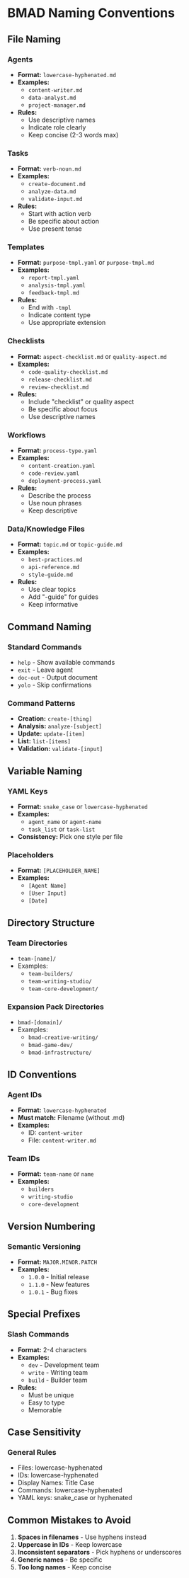 # BMAD Naming Conventions

## File Naming

### Agents
- **Format:** `lowercase-hyphenated.md`
- **Examples:**
  - `content-writer.md`
  - `data-analyst.md`
  - `project-manager.md`
- **Rules:**
  - Use descriptive names
  - Indicate role clearly
  - Keep concise (2-3 words max)

### Tasks
- **Format:** `verb-noun.md`
- **Examples:**
  - `create-document.md`
  - `analyze-data.md`
  - `validate-input.md`
- **Rules:**
  - Start with action verb
  - Be specific about action
  - Use present tense

### Templates
- **Format:** `purpose-tmpl.yaml` or `purpose-tmpl.md`
- **Examples:**
  - `report-tmpl.yaml`
  - `analysis-tmpl.yaml`
  - `feedback-tmpl.md`
- **Rules:**
  - End with `-tmpl`
  - Indicate content type
  - Use appropriate extension

### Checklists
- **Format:** `aspect-checklist.md` or `quality-aspect.md`
- **Examples:**
  - `code-quality-checklist.md`
  - `release-checklist.md`
  - `review-checklist.md`
- **Rules:**
  - Include "checklist" or quality aspect
  - Be specific about focus
  - Use descriptive names

### Workflows
- **Format:** `process-type.yaml`
- **Examples:**
  - `content-creation.yaml`
  - `code-review.yaml`
  - `deployment-process.yaml`
- **Rules:**
  - Describe the process
  - Use noun phrases
  - Keep descriptive

### Data/Knowledge Files
- **Format:** `topic.md` or `topic-guide.md`
- **Examples:**
  - `best-practices.md`
  - `api-reference.md`
  - `style-guide.md`
- **Rules:**
  - Use clear topics
  - Add "-guide" for guides
  - Keep informative

## Command Naming

### Standard Commands
- `help` - Show available commands
- `exit` - Leave agent
- `doc-out` - Output document
- `yolo` - Skip confirmations

### Command Patterns
- **Creation:** `create-[thing]`
- **Analysis:** `analyze-[subject]`
- **Update:** `update-[item]`
- **List:** `list-[items]`
- **Validation:** `validate-[input]`

## Variable Naming

### YAML Keys
- **Format:** `snake_case` or `lowercase-hyphenated`
- **Examples:**
  - `agent_name` or `agent-name`
  - `task_list` or `task-list`
- **Consistency:** Pick one style per file

### Placeholders
- **Format:** `[PLACEHOLDER_NAME]`
- **Examples:**
  - `[Agent Name]`
  - `[User Input]`
  - `[Date]`

## Directory Structure

### Team Directories
- `team-[name]/`
- Examples:
  - `team-builders/`
  - `team-writing-studio/`
  - `team-core-development/`

### Expansion Pack Directories
- `bmad-[domain]/`
- Examples:
  - `bmad-creative-writing/`
  - `bmad-game-dev/`
  - `bmad-infrastructure/`

## ID Conventions

### Agent IDs
- **Format:** `lowercase-hyphenated`
- **Must match:** Filename (without .md)
- **Examples:**
  - ID: `content-writer`
  - File: `content-writer.md`

### Team IDs
- **Format:** `team-name` or `name`
- **Examples:**
  - `builders`
  - `writing-studio`
  - `core-development`

## Version Numbering

### Semantic Versioning
- **Format:** `MAJOR.MINOR.PATCH`
- **Examples:**
  - `1.0.0` - Initial release
  - `1.1.0` - New features
  - `1.0.1` - Bug fixes

## Special Prefixes

### Slash Commands
- **Format:** 2-4 characters
- **Examples:**
  - `dev` - Development team
  - `write` - Writing team
  - `build` - Builder team
- **Rules:**
  - Must be unique
  - Easy to type
  - Memorable

## Case Sensitivity

### General Rules
- Files: lowercase-hyphenated
- IDs: lowercase-hyphenated
- Display Names: Title Case
- Commands: lowercase-hyphenated
- YAML keys: snake_case or hyphenated

## Common Mistakes to Avoid

1. **Spaces in filenames** - Use hyphens instead
2. **Uppercase in IDs** - Keep lowercase
3. **Inconsistent separators** - Pick hyphens or underscores
4. **Generic names** - Be specific
5. **Too long names** - Keep concise